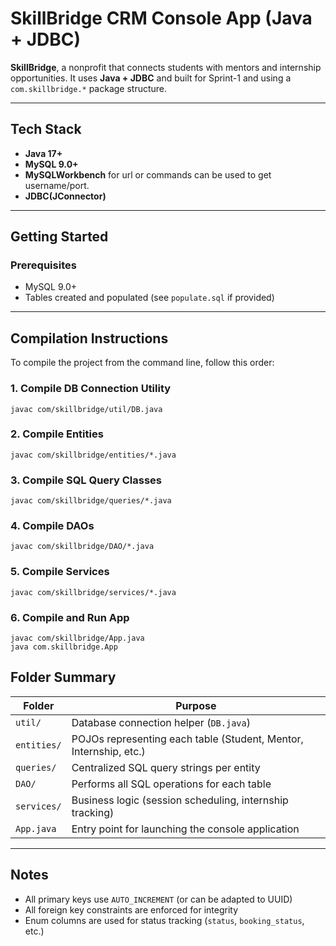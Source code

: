
# SkillBridge CRM Console App (Java + JDBC)

**SkillBridge**, a nonprofit that connects students with mentors and internship opportunities. It uses **Java + JDBC** and built for Sprint-1 and using  a `com.skillbridge.*` package structure.

---


## Tech Stack

- **Java 17+**
- **MySQL 9.0+**
- **MySQLWorkbench** for url or commands can be used to get username/port.
- **JDBC(JConnector)**
---

## Getting Started

### Prerequisites

- MySQL 9.0+
- Tables created and populated (see `populate.sql` if provided)

---

##  Compilation Instructions

To compile the project from the command line, follow this order:

### 1. Compile DB Connection Utility
```
javac com/skillbridge/util/DB.java
```

### 2. Compile Entities
```
javac com/skillbridge/entities/*.java
```

### 3. Compile SQL Query Classes
```
javac com/skillbridge/queries/*.java
```

### 4. Compile DAOs
```
javac com/skillbridge/DAO/*.java
```

### 5. Compile Services
```
javac com/skillbridge/services/*.java
```

### 6. Compile and Run App
```
javac com/skillbridge/App.java
java com.skillbridge.App
```

## Folder Summary

| Folder             | Purpose                                                              |
|--------------------|----------------------------------------------------------------------|
| `util/`            | Database connection helper (`DB.java`)                               |
| `entities/`        | POJOs representing each table (Student, Mentor, Internship, etc.)    |
| `queries/`         | Centralized SQL query strings per entity                             |
| `DAO/`             | Performs all SQL operations for each table                           |
| `services/`        | Business logic (session scheduling, internship tracking)             |
| `App.java`         | Entry point for launching the console application                    |

---

## Notes

- All primary keys use `AUTO_INCREMENT` (or can be adapted to UUID)
- All foreign key constraints are enforced for integrity
- Enum columns are used for status tracking (`status`, `booking_status`, etc.)
